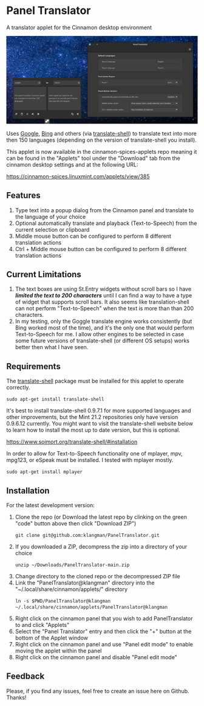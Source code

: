 # Panel Translator
A translator applet for the Cinnamon desktop environment

![screen shot](PanelTranslator@klangman/screenshot.png)

Uses [Google](https://translate.google.com/), [Bing](https://www.bing.com/translator) and others (via [translate-shell](https://github.com/soimort/translate-shell)) to translate text into more then 150 languages (depending on the version of translate-shell you install).

This applet is now available in the cinnamon-spices-applets repo meaning it can be found in the "Applets" tool under
the "Download" tab from the cinnamon desktop settings and at the following URL:

https://cinnamon-spices.linuxmint.com/applets/view/385

## Features

1. Type text into a popup dialog from the Cinnamon panel and translate to the language of your choice
2. Optional automatically translate and playback (Text-to-Speech) from the current selection or clipboard
3. Middle mouse button can be configured to perform 8 different translation actions
4. Ctrl + Middle mouse button can be configured to perform 8 different translation actions

## Current Limitations

1. The text boxes are using St.Entry widgets without scroll bars so I have ***limited the text to 200 characters*** until I can find a way to have a type of widget that supports scroll bars. It also seems like translation-shell can not perform "Text-to-Speech" when the text is more than than 200 characters.
2. In my testing, only the Goggle translate engine works consistently (but Bing worked most of the time), and it's the only one that would perform Text-to-Speech for me. I allow other engines to be selected in case some future versions of translate-shell (or different OS setups) works better then what I have seen.

## Requirements

The [translate-shell](https://github.com/soimort/translate-shell) package must be installed for this applet to operate correctly.

```
sudo apt-get install translate-shell
```

It's best to install translate-shell 0.9.7.1 for more supported languages and other improvements, but the Mint 21.2 repositories only have version 0.9.6.12 currently. You might want to visit the translate-shell website below to learn how to install the most up to date version, but this is optional.

https://www.soimort.org/translate-shell/#installation

In order to allow for Text-to-Speech functionality one of mplayer, mpv, mpg123, or eSpeak must be installed. I tested with mplayer mostly.

```
sudo apt-get install mplayer
```

## Installation
For the latest development version:
1. Clone the repo (or Download the latest repo by clinking on the green "code" button above then click "Download ZIP")
    ```
    git clone git@github.com:klangman/PanelTranslator.git
    ```
2. If you downloaded a ZIP, decompress the zip into a directory of your choice
    ```
    unzip ~/Downloads/PanelTranslator-main.zip
    ```
3. Change directory to the cloned repo or the decompressed ZIP file
4. Link the "PanelTranslator@klangman" directory into the "~/.local/share/cinnamon/applets/" directory
    ```
    ln -s $PWD/PanelTranslator@klangman ~/.local/share/cinnamon/applets/PanelTranslator@klangman
    ```
5. Right click on the cinnamon panel that you wish to add PanelTranslator to and click "Applets"
6. Select the "Panel Translator" entry and then click the "+" button at the bottom of the Applet window
7. Right click on the cinnamon panel and use "Panel edit mode" to enable moving the applet within the panel
8. Right click on the cinnamon panel and disable "Panel edit mode"

## Feedback
Please, if you find any issues, feel free to create an issue here on Github. Thanks!
